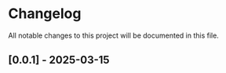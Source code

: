 # Changelog

All notable changes to this project will be documented in this file.

## [0.0.1] - 2025-03-15

<!-- generated by git-cliff -->
